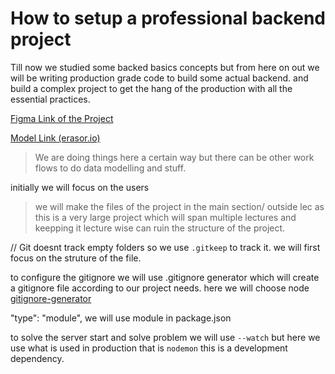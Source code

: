 # How to setup a professional backend project

Till now we studied some backed basics concepts but
from here on out we will be writing production grade code to build some actual backend. and build a complex project to get the hang of the production with all the essential practices. 

[Figma Link of the Project](https://www.figma.com/design/nONMAT8TxbVhClUZ660l5h/PLAY?node-id=0-1&p=f&t=ug3YoJfS5tXnzVs1-0)

[Model Link (erasor.io)](https://www.youtube.com/redirect?event=video_description&redir_token=QUFFLUhqbnozVjZUbFpiLU9LQjc2RFhvT2h6RDZpZkZjd3xBQ3Jtc0trMkZTQ1dfNlhYbXh3SzR1LXptRS1uNzI2eE1RRUpJelkyRURfN3ZVNC1laGktaXN5SzRuYTA1TjJpc3hpR2lCSUgya2haX0RBTHpNTDRlRzcyWlVsNmdtd0JSaGxZUzVwUS1NMzJMS2VndkdfRjhUWQ&q=https%3A%2F%2Fapp.eraser.io%2Fworkspace%2FYtPqZ1VogxGy1jzIDkzj%3Forigin%3Dshare&v=9B4CvtzXRpc)

> We are doing things here a certain way but there can be other work flows to do data modelling and stuff. 

initially we will focus on the users

> we will make the files of the project in the main section/ outside lec as this is a very large project which will span multiple lectures and keepping it lecture wise can ruin the structure of the project. 

// Git doesnt track empty folders so we use `.gitkeep` to track it. 
we will first focus on the struture of the file.

to configure the gitignore we will use .gitignore generator which will create a gitignore file according to our project needs. here we will choose node
[gitignore-generator](https://mrkandreev.name/snippets/gitignore-generator/)

"type": "module", we will use module in package.json

to solve the server start and solve problem we will use `--watch` but here we use what is used in production that is `nodemon` this is a development dependency. 